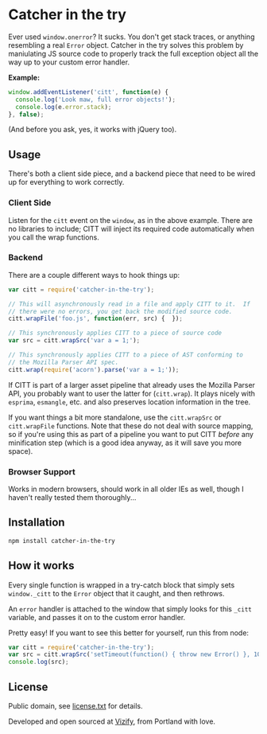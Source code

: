 # Catcher in the try

Ever used `window.onerror`?  It sucks.  You don't get stack traces, or
anything resembling a real `Error` object. Catcher in the try solves
this problem by maniulating JS source code to properly track the
full exception object all the way up to your custom error handler.

**Example:**
```javascript
window.addEventListener('citt', function(e) {
  console.log('Look maw, full error objects!');
  console.log(e.error.stack);
}, false);
```

(And before you ask, yes, it works with jQuery too).

## Usage

There's both a client side piece, and a backend piece that need to be
wired up for everything to work correctly.

### Client Side

Listen for the `citt` event on the `window`, as in the above example.  There
are no libraries to include; CITT will inject its required code automatically
when you call the wrap functions.

### Backend

There are a couple different ways to hook things up:

```javascript
var citt = require('catcher-in-the-try');

// This will asynchronously read in a file and apply CITT to it.  If
// there were no errors, you get back the modified source code.
citt.wrapFile('foo.js', function(err, src) {  });

// This synchronously applies CITT to a piece of source code
var src = citt.wrapSrc('var a = 1;');

// This synchronously applies CITT to a piece of AST conforming to
// the Mozilla Parser API spec.
citt.wrap(require('acorn').parse('var a = 1;'));
```

If CITT is part of a larger asset pipeline that already uses the Mozilla
Parser API, you probably want to user the latter for (`citt.wrap`).  It
plays nicely with `esprima`, `esmangle`, etc. and also preserves
location information in the tree.

If you want things a bit more standalone, use the `citt.wrapSrc` or
`citt.wrapFile` functions.  Note that these do not deal with source
mapping, so if you're using this as part of a pipeline you want to put
CITT *before* any minification step (which is a good idea anyway, as it
will save you more space).

### Browser Support

Works in modern browsers, should work in all older IEs as well, though I
haven't really tested them thoroughly...

## Installation

```bash
npm install catcher-in-the-try
```

## How it works

Every single function is wrapped in a try-catch block that
simply sets `window._citt` to the `Error` object
that it caught, and then rethrows.

An `error` handler is attached to the window that simply
looks for this `_citt` variable, and passes it
on to the custom error handler.

Pretty easy!  If you want to see this better for yourself, run this
from node:

```javascript
var citt = require('catcher-in-the-try');
var src = citt.wrapSrc('setTimeout(function() { throw new Error() }, 100)');
console.log(src);
```

## License

Public domain, see [license.txt](license.txt) for details.

Developed and open sourced at [Vizify](https://www.vizify.com), from
Portland with love.
